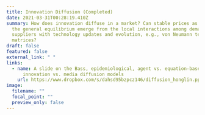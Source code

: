 ```yaml
---
title: Innovation Diffusion (Completed)
date: 2021-03-31T00:28:19.410Z
summary: How does innovation diffuse in a market? Can stable prices as well as
  the general equilibrium emerge from the local interactions among demanders and
  suppliers with technology updates and evolution, e.g., von Neumann technology
  matrices?
draft: false
featured: false
external_link: " "
links:
  - name: A slide on the Bass, epidemiological, agent vs. equation-based, and
      innovation vs. media diffusion models
    url: https://www.dropbox.com/s/dahsd95bzpcz146/diffusion_honglin.pptx?dl=0
image:
  filename: ""
  focal_point: ""
  preview_only: false
---
```

